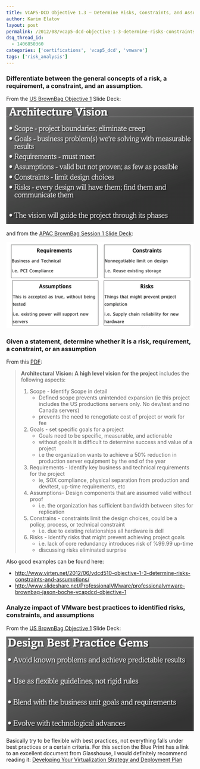 ```yaml
---
title: VCAP5-DCD Objective 1.3 – Determine Risks, Constraints, and Assumptions
author: Karim Elatov
layout: post
permalink: /2012/08/vcap5-dcd-objective-1-3-determine-risks-constraints-and-assumptions/
dsq_thread_id:
  - 1406850360
categories: ['certifications', 'vcap5_dcd', 'vmware']
tags: ['risk_analysis']
---
```


### Differentiate between the general concepts of a risk, a requirement, a constraint, and an assumption.

From the [US BrownBag Objective 1](http://www.slideshare.net/ProfessionalVMware/professionalvmware-brownbag-jason-boche-vcapdcd-objective-1) Slide Deck:

![arch-vision](https://github.com/elatov/uploads/raw/master/2012/08/arch-vision.png)

and from the [APAC BrownBag Session 1 Slide Deck](https://professionalvmware.com/vmware-certifications/):

![rcar](https://github.com/elatov/uploads/raw/master/2012/08/rcar.png)

### Given a statement, determine whether it is a risk, requirement, a constraint, or an assumption

From this [PDF](https://github.com/elatov/uploads/raw/master/2013/04/vcap-dcd_notes.pdf):

> **Architectural Vision: A high level vision for the project** includes the following aspects:
>
> 1.  Scope - Identify Scope in detail
>     *   Defined scope prevents unintended expansion (ie this project includes the US productions servers only. No dev/test and no Canada servers)
>     *   prevents the need to renegotiate cost of project or work for fee
> 2.  Goals - set specific goals for a project
>     *   Goals need to be specific, measurable, and actionable
>     *   without goals it is difficult to determine success and value of a project
>     *   i.e the organization wants to achieve a 50% reduction in production server equipment by the end of the year
> 3.  Requirements - Identify key business and technical requirements for the project
>     *   ie, SOX compliance, physical separation from production and dev/test, up-time requirements, etc
> 4.  Assumptions- Design components that are assumed valid without proof
>     *   i.e. the organization has sufficient bandwidth between sites for replication
> 5.  Constrains - constraints limit the design choices, could be a policy, process, or technical constraint
>     *   i.e. due to existing relationships all hardware is dell
> 6.  Risks - Identify risks that might prevent achieving project goals
>     *   i.e. lack of core redundancy introduces risk of %99.99 up-time
>     *   discussing risks eliminated surprise

Also good examples can be found here:

*   http://www.virten.net/2012/06/vdcd510-objective-1-3-determine-risks-constraints-and-assumptions/
*   http://www.slideshare.net/ProfessionalVMware/professionalvmware-brownbag-jason-boche-vcapdcd-objective-1

### Analyze impact of VMware best practices to identified risks, constraints, and assumptions

From the [US BrownBag Objective 1](http://www.slideshare.net/ProfessionalVMware/professionalvmware-brownbag-jason-boche-vcapdcd-objective-1) Slide Deck:

![best-practices-rules](https://github.com/elatov/uploads/raw/master/2012/08/best-practices-rules.png)

Basically try to be flexible with best practices, not everything falls under best practices or a certain criteria. For this section the Blue Print has a link to an excellent document from Glasshouse, I would definitely recommend reading it: [Developing Your Virtualization Strategy and Deployment Plan](http://communities.vmware.com/docs/DOC-17431)

